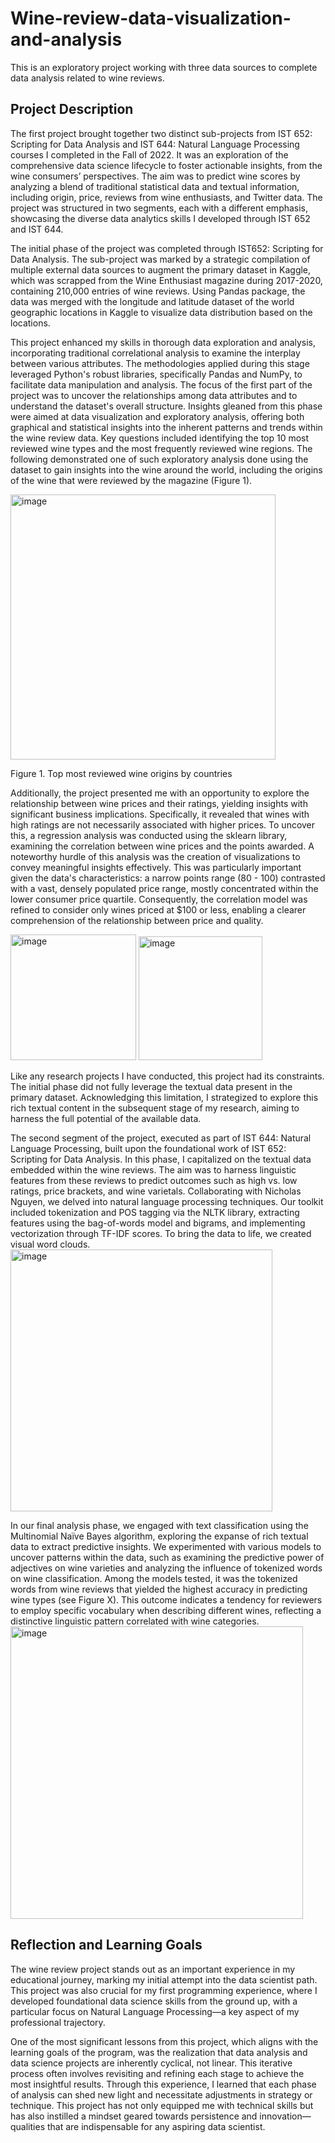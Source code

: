 # Wine-review-data-visualization-and-analysis
This is an exploratory project working with three data sources to complete data analysis related to wine reviews. 

## Project Description 

The first project brought together two distinct sub-projects from IST 652: Scripting for Data Analysis and IST 644: Natural Language Processing courses I completed in the Fall of 2022. It was an exploration of the comprehensive data science lifecycle to foster actionable insights, from the wine consumers’ perspectives. The aim was to predict wine scores by analyzing a blend of traditional statistical data and textual information, including origin, price, reviews from wine enthusiasts, and Twitter data. The project was structured in two segments, each with a different emphasis, showcasing the diverse data analytics skills I developed through IST 652 and IST 644. 

The initial phase of the project was completed through IST652: Scripting for Data Analysis. The sub-project was marked by a strategic compilation of multiple external data sources to augment the primary dataset in Kaggle, which was scrapped from the Wine Enthusiast magazine during 2017-2020, containing 210,000 entries of wine reviews. Using Pandas package, the data was merged with the longitude and latitude dataset of the world geographic locations in Kaggle to visualize data distribution based on the locations. 

This project enhanced my skills in thorough data exploration and analysis, incorporating traditional correlational analysis to examine the interplay between various attributes. The methodologies applied during this stage leveraged Python's robust libraries, specifically Pandas and NumPy, to facilitate data manipulation and analysis. The focus of the first part of the project was to uncover the relationships among data attributes and to understand the dataset's overall structure. Insights gleaned from this phase were aimed at data visualization and exploratory analysis, offering both graphical and statistical insights into the inherent patterns and trends within the wine review data. Key questions included identifying the top 10 most reviewed wine types and the most frequently reviewed wine regions. The following demonstrated one of such exploratory analysis done using the dataset to gain insights into the wine around the world, including the origins of the wine that were reviewed by the magazine (Figure 1). 

<img width="424" alt="image" src="https://github.com/mhgarrett/Meichan-Huang-SU-Applied-Data-Science-Portfolio-Project-Milestone-/assets/94016314/fbf65bf6-a51b-442e-88e0-4a5a83f18481">

Figure 1. Top most reviewed wine origins by countries 

Additionally, the project presented me with an opportunity to explore the relationship between wine prices and their ratings, yielding insights with significant business implications. Specifically, it revealed that wines with high ratings are not necessarily associated with higher prices. To uncover this, a regression analysis was conducted using the sklearn library, examining the correlation between wine prices and the points awarded. A noteworthy hurdle of this analysis was the creation of visualizations to convey meaningful insights effectively. This was particularly important given the data's characteristics: a narrow points range (80 - 100) contrasted with a vast, densely populated price range, mostly concentrated within the lower consumer price quartile. Consequently, the correlation model was refined to consider only wines priced at $100 or less, enabling a clearer comprehension of the relationship between price and quality.

<img width="201" alt="image" src="https://github.com/mhgarrett/Meichan-Huang-SU-Applied-Data-Science-Portfolio-Project-Milestone-/assets/94016314/10dcdc0d-ee3c-42ab-8f17-c4e5a47e279f">
<img width="198" alt="image" src="https://github.com/mhgarrett/Meichan-Huang-SU-Applied-Data-Science-Portfolio-Project-Milestone-/assets/94016314/e0d20be2-41c7-4afc-a7ff-035464bc6102">

Like any research projects I have conducted, this project had its constraints. The initial phase did not fully leverage the textual data present in the primary dataset. Acknowledging this limitation, I strategized to explore this rich textual content in the subsequent stage of my research, aiming to harness the full potential of the available data.

The second segment of the project, executed as part of IST 644: Natural Language Processing, built upon the foundational work of IST 652: Scripting for Data Analysis. In this phase, I capitalized on the textual data embedded within the wine reviews. The aim was to harness linguistic features from these reviews to predict outcomes such as high vs. low ratings, price brackets, and wine varietals. Collaborating with Nicholas Nguyen, we delved into natural language processing techniques. Our toolkit included tokenization and POS tagging via the NLTK library, extracting features using the bag-of-words model and bigrams, and implementing vectorization through TF-IDF scores. To bring the data to life, we created visual word clouds. 
<img width="419" alt="image" src="https://github.com/mhgarrett/Meichan-Huang-SU-Applied-Data-Science-Portfolio-Project-Milestone-/assets/94016314/d2a8ee2d-8b08-40d4-8bc2-497c9114b330">


In our final analysis phase, we engaged with text classification using the Multinomial Naïve Bayes algorithm, exploring the expanse of rich textual data to extract predictive insights. We experimented with various models to uncover patterns within the data, such as examining the predictive power of adjectives on wine varieties and analyzing the influence of tokenized words on wine classification. Among the models tested, it was the tokenized words from wine reviews that yielded the highest accuracy in predicting wine types (see Figure X). This outcome indicates a tendency for reviewers to employ specific vocabulary when describing different wines, reflecting a distinctive linguistic pattern correlated with wine categories.
<img width="468" alt="image" src="https://github.com/mhgarrett/Meichan-Huang-SU-Applied-Data-Science-Portfolio-Project-Milestone-/assets/94016314/bf7ccc41-9c9a-4682-a059-53ad9a2be377">


## Reflection and Learning Goals 

The wine review project stands out as an important experience in my educational journey, marking my initial attempt into the data scientist path. This project was also crucial for my first programming experience, where I developed foundational data science skills from the ground up, with a particular focus on Natural Language Processing—a key aspect of my professional trajectory.

One of the most significant lessons from this project, which aligns with the learning goals of the program, was the realization that data analysis and data science projects are inherently cyclical, not linear. This iterative process often involves revisiting and refining each stage to achieve the most insightful results. Through this experience, I learned that each phase of analysis can shed new light and necessitate adjustments in strategy or technique. This project has not only equipped me with technical skills but has also instilled a mindset geared towards persistence and innovation—qualities that are indispensable for any aspiring data scientist.

